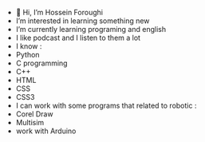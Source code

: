 - 👋 Hi, I’m Hossein Foroughi
- I’m interested in learning something new
- I’m currently learning programing and english
- I like podcast and I listen to them a lot
- I know :
-   Python
-   C programming
-   C++
-   HTML
-   CSS
-   CSS3
- I can work with some programs that related to robotic :
-   Corel Draw
-   Multisim
-   work with Arduino
